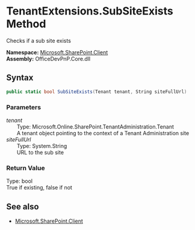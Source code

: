 # TenantExtensions.SubSiteExists Method  
Checks if a sub site exists  

**Namespace:** [Microsoft.SharePoint.Client](Microsoft.SharePoint.Client.md)  
**Assembly:** OfficeDevPnP.Core.dll  
## Syntax
```C#
public static bool SubSiteExists(Tenant tenant, String siteFullUrl)
```
### Parameters
*tenant*  
&emsp;&emsp;Type: Microsoft.Online.SharePoint.TenantAdministration.Tenant  
&emsp;&emsp;A tenant object pointing to the context of a Tenant Administration site  
*siteFullUrl*  
&emsp;&emsp;Type: System.String  
&emsp;&emsp;URL to the sub site  
### Return Value
Type: bool  
True if existing, false if not

## See also
- [Microsoft.SharePoint.Client](Microsoft.SharePoint.Client.md)
